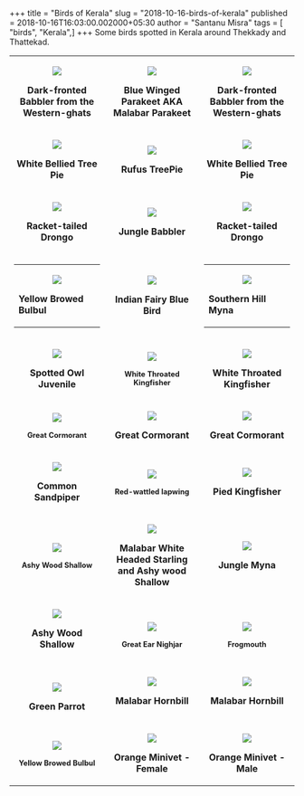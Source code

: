 +++
title = "Birds of Kerala"
slug = "2018-10-16-birds-of-kerala"
published = 2018-10-16T16:03:00.002000+05:30
author = "Santanu Misra"
tags = [ "birds", "Kerala",]
+++
Some birds spotted in Kerala around Thekkady and Thattekad.  
  

<table>
<colgroup>
<col style="width: 33%" />
<col style="width: 33%" />
<col style="width: 33%" />
</colgroup>
<tbody>
<tr class="odd">
<td style="text-align: center;"><div class="separator" style="clear: both; text-align: center;">
<a href="../images/2018-10-16-birds-of-kerala-dark-fronted-babbler-from-the-western-ghats_45343255641_o.jpg"><img src="../images/thumbnails/2018-10-16-birds-of-kerala-dark-fronted-babbler-from-the-western-ghats_45343255641_o.jpg" /></a>
</div>
<strong>Dark-fronted Babbler from the Western-ghats</strong></td>
<td style="text-align: center;"><div class="separator" style="clear: both; text-align: center;">
<a href="../images/2018-10-16-birds-of-kerala-blue-wing-parakeet_44429765265_o.jpg"><img src="../images/thumbnails/2018-10-16-birds-of-kerala-blue-wing-parakeet_44429765265_o.jpg" /></a>
</div>
<strong>Blue Winged Parakeet AKA Malabar Parakeet</strong></td>
<td style="text-align: center;"><div class="separator" style="clear: both; text-align: center;">
<a href="../images/2018-10-16-birds-of-kerala-dark-fronted-babbler-from-the-western-ghats_45343259741_o.jpg"><img src="../images/thumbnails/2018-10-16-birds-of-kerala-dark-fronted-babbler-from-the-western-ghats_45343259741_o.jpg" /></a>
</div>
<strong>Dark-fronted Babbler from the Western-ghats</strong></td>
</tr>
<tr class="even">
<td style="text-align: center;"><div class="separator" style="clear: both; text-align: center;">
<a href="../images/2018-10-16-birds-of-kerala-white-bellied-treepie_45343249211_o.jpg"><img src="../images/thumbnails/2018-10-16-birds-of-kerala-white-bellied-treepie_45343249211_o.jpg" /></a>
</div>
<strong>White Bellied Tree Pie</strong></td>
<td style="text-align: center;"><div class="separator" style="clear: both; text-align: center;">
<a href="../images/2018-10-16-birds-of-kerala-rufous-treepie_43527966920_o.jpg"><img src="../images/thumbnails/2018-10-16-birds-of-kerala-rufous-treepie_43527966920_o.jpg" /></a>
</div>
<strong>Rufus TreePie</strong></td>
<td style="text-align: center;"><div class="separator" style="clear: both; text-align: center;">
<a href="../images/2018-10-16-birds-of-kerala-white-bellied-treepie_45343252641_o.jpg"><img src="../images/thumbnails/2018-10-16-birds-of-kerala-white-bellied-treepie_45343252641_o.jpg" /></a>
</div>
<strong>White Bellied Tree Pie</strong></td>
</tr>
<tr class="odd">
<td style="text-align: center;"><div class="separator" style="clear: both; text-align: center;">
<a href="../images/2018-10-16-birds-of-kerala-greater--racket-tailed-drongo_45343246701_o.jpg"><img src="../images/thumbnails/2018-10-16-birds-of-kerala-greater--racket-tailed-drongo_45343246701_o.jpg" /></a>
</div>
<strong>Racket-tailed Drongo</strong></td>
<td style="text-align: center;"><div class="separator" style="clear: both; text-align: center;">
<a href="../images/2018-10-16-birds-of-kerala-jungle-babbler_43527961400_o.jpg"><img src="../images/thumbnails/2018-10-16-birds-of-kerala-jungle-babbler_43527961400_o.jpg" /></a>
</div>
<strong>Jungle Babbler</strong></td>
<td style="text-align: center;"><div class="separator" style="clear: both; text-align: center;">
<a href="../images/2018-10-16-birds-of-kerala-racket-tailed-drongo_43527973060_o.jpg"><img src="../images/thumbnails/2018-10-16-birds-of-kerala-racket-tailed-drongo_43527973060_o.jpg" /></a>
</div>
<strong>Racket-tailed Drongo</strong></td>
</tr>
<tr class="even">
<td style="text-align: center;"><table>
<colgroup>
<col style="width: 100%" />
</colgroup>
<tbody>
<tr class="odd">
<td><div class="separator" style="clear: both; text-align: center;">
<a href="../images/2018-10-16-birds-of-kerala-yellow-browed-bulbul_44429759515_o.jpg"><img src="../images/thumbnails/2018-10-16-birds-of-kerala-yellow-browed-bulbul_44429759515_o.jpg" /></a>
</div>
<strong>Yellow Browed Bulbul</strong></td>
</tr>
</tbody>
</table></td>
<td style="text-align: center;"><div class="separator" style="clear: both; text-align: center;">
<a href="../images/2018-10-16-birds-of-kerala-indian-fairy-bluebird_44429756915_o.jpg"><img src="../images/thumbnails/2018-10-16-birds-of-kerala-indian-fairy-bluebird_44429756915_o.jpg" /></a>
</div>
<strong>Indian Fairy Blue Bird</strong></td>
<td style="text-align: center;"><table>
<colgroup>
<col style="width: 100%" />
</colgroup>
<tbody>
<tr class="odd">
<td><div class="separator" style="clear: both; text-align: center;">
<a href="../images/2018-10-16-birds-of-kerala-southern-hill-myna_44429763225_o.jpg"><img src="../images/thumbnails/2018-10-16-birds-of-kerala-southern-hill-myna_44429763225_o.jpg" /></a>
</div>
<strong>Southern Hill Myna</strong></td>
</tr>
</tbody>
</table></td>
</tr>
<tr class="odd">
<td style="text-align: center;"><div class="separator" style="clear: both; text-align: center;">
<a href="../images/2018-10-16-birds-of-kerala-spotted-owl--juvenile_44429771385_o.jpg"><img src="../images/thumbnails/2018-10-16-birds-of-kerala-spotted-owl--juvenile_44429771385_o.jpg" /></a>
</div>
<strong>Spotted Owl Juvenile</strong></td>
<td style="text-align: center;"><div class="separator" style="clear: both; text-align: center;">
<a href="../images/2018-10-16-birds-of-kerala-white-throated-kingfisher_45312114852_o.jpg"><img src="../images/thumbnails/2018-10-16-birds-of-kerala-white-throated-kingfisher_45312114852_o.jpg" /></a>
</div>
<span style="font-size: 12.8px;"><strong>White Throated Kingfisher</strong></span></td>
<td style="text-align: center;"><div class="separator" style="clear: both; text-align: center;">
<a href="../images/2018-10-16-birds-of-kerala-white-throated-kingfisher_45312116992_o.jpg"><img src="../images/thumbnails/2018-10-16-birds-of-kerala-white-throated-kingfisher_45312116992_o.jpg" /></a>
</div>
<strong>White Throated Kingfisher</strong></td>
</tr>
<tr class="even">
<td style="text-align: center;"><div class="separator" style="clear: both; text-align: center;">
<a href="../images/2018-10-16-birds-of-kerala-large-great-cormorant_45312127952_o.jpg"><img src="../images/thumbnails/2018-10-16-birds-of-kerala-large-great-cormorant_45312127952_o.jpg" /></a>
</div>
<span style="font-size: 12.8px;"><strong>Great Cormorant</strong></span></td>
<td style="text-align: center;"><div class="separator" style="clear: both; text-align: center;">
<a href="../images/2018-10-16-birds-of-kerala-large-great-cormorant_45312124782_o.jpg"><img src="../images/thumbnails/2018-10-16-birds-of-kerala-large-great-cormorant_45312124782_o.jpg" /></a>
</div>
<strong>Great Cormorant</strong></td>
<td style="text-align: center;"><div class="separator" style="clear: both; text-align: center;">
<a href="../images/2018-10-16-birds-of-kerala-great-cormorant_44448489655_o.jpg"><img src="../images/thumbnails/2018-10-16-birds-of-kerala-great-cormorant_44448489655_o.jpg" /></a>
</div>
<strong>Great Cormorant</strong></td>
</tr>
<tr class="odd">
<td style="text-align: center;"><div class="separator" style="clear: both; text-align: center;">
<a href="../images/2018-10-16-birds-of-kerala-common-sandpiper_45312118122_o.jpg"><img src="../images/thumbnails/2018-10-16-birds-of-kerala-common-sandpiper_45312118122_o.jpg" /></a>
</div>
<strong>Common Sandpiper</strong></td>
<td style="text-align: center;"><div class="separator" style="clear: both; text-align: center;">
<a href="../images/2018-10-16-birds-of-kerala-red-wattled-lapwing_45312112682_o.jpg"><img src="../images/thumbnails/2018-10-16-birds-of-kerala-red-wattled-lapwing_45312112682_o.jpg" /></a>
</div>
<span style="font-size: 12.8px;"><strong>Red-wattled lapwing</strong></span></td>
<td style="text-align: center;"><div class="separator" style="clear: both; text-align: center;">
<a href="../images/2018-10-16-birds-of-kerala-pied-kingfisher_44448486655_o.jpg"><img src="../images/thumbnails/2018-10-16-birds-of-kerala-pied-kingfisher_44448486655_o.jpg" /></a>
</div>
<strong>Pied Kingfisher</strong></td>
</tr>
<tr class="even">
<td style="text-align: center;"><div class="separator" style="clear: both; text-align: center;">
<a href="../images/2018-10-16-birds-of-kerala-ashy-wood-swallows-with-their-metallic-beaks_44448483075_o.jpg"><img src="../images/thumbnails/2018-10-16-birds-of-kerala-ashy-wood-swallows-with-their-metallic-beaks_44448483075_o.jpg" /></a>
</div>
<span style="font-size: 12.8px;"><strong>Ashy Wood Shallow</strong></span></td>
<td style="text-align: center;"><div class="separator" style="clear: both; text-align: center;">
<a href="../images/2018-10-16-birds-of-kerala-malabar-white-headed-starling-and-ashy-wood-swallows-on-the-top_44448484425_o.jpg"><img src="../images/thumbnails/2018-10-16-birds-of-kerala-malabar-white-headed-starling-and-ashy-wood-swallows-on-the-top_44448484425_o.jpg" /></a>
</div>
<strong>Malabar White Headed Starling and Ashy wood Shallow</strong></td>
<td style="text-align: center;"><div class="separator" style="clear: both; text-align: center;">
<a href="../images/2018-10-16-birds-of-kerala-jungle-myna_44638721754_o.jpg"><img src="../images/thumbnails/2018-10-16-birds-of-kerala-jungle-myna_44638721754_o.jpg" /></a>
</div>
<strong>Jungle Myna</strong></td>
</tr>
<tr class="odd">
<td style="text-align: center;"><div class="separator" style="clear: both; text-align: center;">
<a href="../images/2018-10-16-birds-of-kerala-black-rumped-flameback-woodpecker_43593693460_o.jpg"><img src="../images/thumbnails/2018-10-16-birds-of-kerala-black-rumped-flameback-woodpecker_43593693460_o.jpg" /></a>
</div>
<strong>Ashy Wood Shallow</strong></td>
<td style="text-align: center;"><br />

<div class="separator" style="clear: both; text-align: center;">
<a href="../images/2018-10-16-birds-of-kerala-great-eared-nightjar_45359250342_o.jpg"><img src="../images/thumbnails/2018-10-16-birds-of-kerala-great-eared-nightjar_45359250342_o.jpg" /></a>
</div>
<span style="font-size: 12.8px;"><strong>Great Ear Nighjar</strong></span></td>
<td style="text-align: center;"><br />

<div class="separator" style="clear: both; text-align: center;">
<a href="../images/2018-10-16-birds-of-kerala-frogmouth_43593691510_o.jpg"><img src="../images/thumbnails/2018-10-16-birds-of-kerala-frogmouth_43593691510_o.jpg" /></a>
</div>
<span style="font-size: 12.8px;"><strong>Frogmouth</strong></span></td>
</tr>
<tr class="even">
<td style="text-align: center;"><br />

<div class="separator" style="clear: both; text-align: center;">
<a href="../images/2018-10-16-birds-of-kerala-parrot_43593700750_o.jpg"><img src="../images/thumbnails/2018-10-16-birds-of-kerala-parrot_43593700750_o.jpg" /></a>
</div>
<strong>Green Parrot</strong></td>
<td style="text-align: center;"><div class="separator" style="clear: both; text-align: center;">
<a href="../images/2018-10-16-birds-of-kerala-malabar-hornbill_43593699670_o.jpg"><img src="../images/thumbnails/2018-10-16-birds-of-kerala-malabar-hornbill_43593699670_o.jpg" /></a>
</div>
<strong>Malabar Hornbill</strong></td>
<td style="text-align: center;"><div class="separator" style="clear: both; text-align: center;">
<a href="../images/2018-10-16-birds-of-kerala-malabar-hornbill_43593702280_o.jpg"><img src="../images/thumbnails/2018-10-16-birds-of-kerala-malabar-hornbill_43593702280_o.jpg" /></a>
</div>
<strong>Malabar Hornbill</strong></td>
</tr>
<tr class="odd">
<td style="text-align: center;"><div class="separator" style="clear: both; text-align: center;">
<a href="../images/2018-10-16-birds-of-kerala-yellow-browed-bulbul_43593697360_o.jpg"><img src="../images/thumbnails/2018-10-16-birds-of-kerala-yellow-browed-bulbul_43593697360_o.jpg" /></a>
</div>
<span style="font-size: 12.8px;"><strong>Yellow Browed Bulbul</strong></span></td>
<td style="text-align: center;"><div class="separator" style="clear: both; text-align: center;">
<a href="../images/2018-10-16-birds-of-kerala-orange-minivet---female_45359243632_o.jpg"><img src="../images/thumbnails/2018-10-16-birds-of-kerala-orange-minivet---female_45359243632_o.jpg" /></a>
</div>
<strong>Orange Minivet - Female</strong></td>
<td style="text-align: center;"><div class="separator" style="clear: both; text-align: center;">
<a href="../images/2018-10-16-birds-of-kerala-orange-minivet-male_43593703390_o.jpg"><img src="../images/thumbnails/2018-10-16-birds-of-kerala-orange-minivet-male_43593703390_o.jpg" /></a>
</div>
<strong>Orange Minivet - Male</strong></td>
</tr>
</tbody>
</table>
